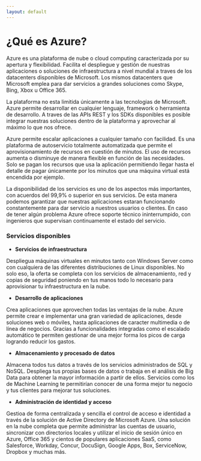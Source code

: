 ```yaml
---
layout: default
---
```


# ¿Qué es Azure?

Azure es una plataforma de nube o cloud computing caracterizada por su apertura y flexibilidad. Facilita el despliegue y gestión de nuestras aplicaciones o soluciones de infraestructura a nivel mundial a traves de los datacenters disponibles de Microsoft. Los mismos datacenters que Microsoft emplea para dar servicios a grandes soluciones como Skype, Bing, Xbox u Office 365.

La plataforma no esta limitida únicamente a las tecnologias de Microsoft. Azure permite desarrollar en cualquier lenguaje, framework o herramienta de desarrollo. A traves de las APIs REST y los SDKs disponibles es posible integrar nuestras soluciones dentro de la plataforma y aprovechar al máximo lo que nos ofrece.

Azure permite escalar aplicaciones a cualquier tamaño con facilidad. Es una plataforma de autoservicio totalmente automatizada que permite el aprovisionamiento de recursos en cuestión de minutos. El uso de recursos aumenta o disminuye de manera flexible en función de las necesidades. Solo se pagan los recursos que usa la aplicación permitiendo llegar hasta el detalle de pagar únicamente por los minutos que una máquina virtual está encendida por ejemplo.

La disponibilidad de los servicios es uno de los aspectos más importantes, con acuerdos del 99,9% o superior en sus servicios. De esta manera podemos garantizar que nuestras aplicaciones estaran funcionando constantemente para dar servicio a nuestros usuarios o clientes. En caso de tener algún problema Azure ofrece soporte técnico ininterrumpido, con ingenieros que supervisan continuamente el estado del servicio.


### Servicios disponibles

- **Servicios de infraestructura**

Despliegua máquinas virtuales en minutos tanto con Windows Server como con cualquiera de las diferentes distribuciones de Linux disponibles. No solo eso, la oferta se completa con los servicios de almacenamiento, red y copias de seguridad poniendo en tus manos todo lo necesario para aprovisionar tu infraestructura en la nube.

- **Desarrollo de aplicaciones**

Crea aplicaciones que aprovechen todas las ventajas de la nube. Azure permite crear e implementar una gran variedad de aplicaciones, desde soluciones web o móviles, hasta aplicaciones de caracter multimedia o de línea de negocios. Gracias a funcionalidades integradas como el escalado automático te permiten gestionar de una mejor forma los picos de carga logrando reducir los gastos.
 
- **Almacenamiento y procesado de datos**

Almacena todos tus datos a través de los servicios administrados de SQL y NoSQL. Despliega tus propias bases de datos o trabaja en el análisis de Big Data para obtener la mayor información a partir de ellos. Servicios como los de Machine Learning te permitirían conocer de una forma mejor tu negocio y tus clientes para mejorar tus soluciones.

- **Administración de identidad y acceso**

Gestioa de forma centralizada y sencilla el control de acceso e identidad a través de la solución de  Active Directory de Microsoft Azure. Una solución en la nube completa que permite administrar las cuentas de usuario, sincronizar con directorios locales y utilizar el inicio de sesión único en Azure, Office 365 y cientos de populares aplicaciones SaaS, como Salesforce, Workday, Concur, DocuSign, Google Apps, Box, ServiceNow, Dropbox y muchas más.


